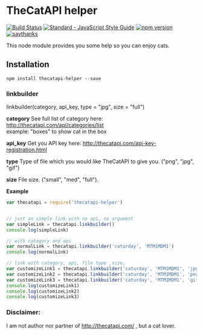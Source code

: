 # TheCatAPI helper
[![Build Status](https://travis-ci.org/ttpro1995/thecatapi-helper.svg?branch=master)](https://travis-ci.org/ttpro1995/thecatapi-helper)
[![Standard - JavaScript Style Guide](https://img.shields.io/badge/code%20style-standard-brightgreen.svg)](http://standardjs.com/)
[![npm version](https://badge.fury.io/js/thecatapi-helper.svg)](https://badge.fury.io/js/thecatapi-helper)
[![saythanks](https://img.shields.io/badge/say%20thank-!-blue.svg)](https://saythanks.io/to/ttpro1995)


This node module provides you some help so you can enjoy cats.

## Installation

```
npm install thecatapi-helper --save
```

### linkbuilder

linkbuilder(category, api_key, type = "jpg", size = "full")

**category**
See full list of category here: http://thecatapi.com/api/categories/list <br>
example: "boxes" to show cat in the box

**api_key**
Get you API key here: http://thecatapi.com/api-key-registration.html

**type**
Type of file which you would like TheCatAPI to give you. ("png", "jpg", "gif")

**size**
File size. ("small", "med", "full").


**Example**
```javascript
var thecatapi = require('thecatapi-helper')


// just an simple link with no api, no argument
var simpleLink = thecatapi.linkbuilder()
console.log(simpleLink)

// with category and api
var normalLink = thecatapi.linkbuilder('caturday', 'MTM1MDM1')
console.log(normalLink)

// link with category, api, file type ,size,
var customizeLink1 = thecatapi.linkbuilder('caturday', 'MTM1MDM1', 'jpg', 'full')
var customizeLink2 = thecatapi.linkbuilder('caturday', 'MTM1MDM1', 'png', 'med')
var customizeLink3 = thecatapi.linkbuilder('caturday', 'MTM1MDM1', 'gif', 'small')
console.log(customizeLink1)
console.log(customizeLink2)
console.log(customizeLink3)

```
### Disclaimer:
I am not author nor partner of http://thecatapi.com/ ,  but a cat lover.
